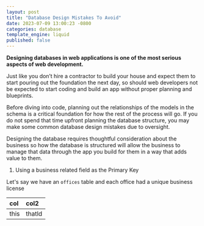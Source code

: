 ```yaml
---
layout: post
title: "Database Design Mistakes To Avoid"
date: 2023-07-09 13:00:23 -0800
categories: database
template_engine: liquid
published: false
---
```


**Designing databases in web applications is one of the most serious aspects of web development.** 

Just like you don’t hire a contractor to build your house and expect them to start pouring out the 
foundation the next day, so should web developers not be expected to start coding and build an app 
without proper planning and blueprints.

Before diving into code, planning out the relationships of the models in the schema is a critical 
foundation for how the rest of the process will go. If you do not spend that time upfront planning
the database structure, you may make some common database design mistakes due to oversight.

Designing the database requires thoughtful consideration about the business so how the database 
is structured will allow the business to manage that data through the app you build for them in 
a way that adds value to them.

1. Using a business related field as the Primary Key

Let's say we have an `offices` table and each office had a unique business license


| col | col2 |
|:----|:-----|
|this |thatld|

